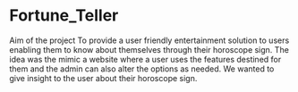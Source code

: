 # Fortune_Teller
Aim of the project To provide a user friendly entertainment solution to users enabling them to know about themselves through their horoscope sign. The idea was the mimic a website where a user uses the features destined for them and the admin can also alter the options as needed. We wanted to give insight to the user about their horoscope sign.
